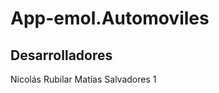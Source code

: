 App-emol.Automoviles
====================

Desarrolladores
-------
Nicolás Rubilar
Matías Salvadores 1